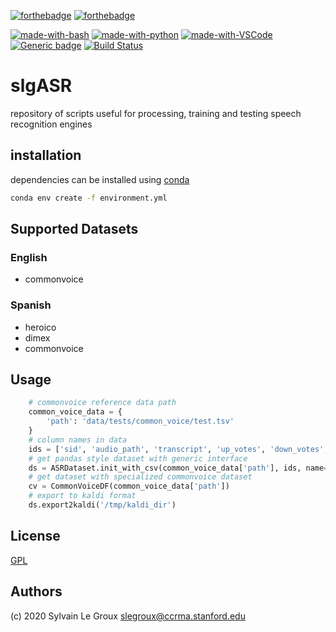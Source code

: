 [![forthebadge](https://forthebadge.com/images/badges/made-with-python.svg)](https://forthebadge.com)
[![forthebadge](https://forthebadge.com/images/badges/built-with-love.svg)](https://forthebadge.com)

[![made-with-bash](https://img.shields.io/badge/Made%20with-Bash-1f425f.svg)](https://www.gnu.org/software/bash/)
[![made-with-python](https://img.shields.io/badge/Made%20with-Python-1f425f.svg)](https://www.python.org/)
[![made-with-VSCode](https://img.shields.io/badge/Made%20with-VSCode-1f425f.svg)](https://code.visualstudio.com/)
[![Generic badge](https://img.shields.io/badge/Made%20for-Kaldi-1f425f.svg)](https://shields.io/)
[![Build Status](https://travis-ci.com/slegroux/slgASR.svg?branch=master)](https://travis-ci.com/slegroux/slgASR)

# slgASR
repository of scripts useful for processing, training and testing speech recognition engines

## installation
dependencies can be installed using [conda](https://docs.conda.io/projects/conda/en/latest/user-guide/install/)
``` bash
conda env create -f environment.yml
```

## Supported Datasets
### English
- commonvoice
### Spanish
- heroico
- dimex
- commonvoice

## Usage
```python
    # commonvoice reference data path
    common_voice_data = {
        'path': 'data/tests/common_voice/test.tsv'
    }
    # column names in data
    ids = ['sid', 'audio_path', 'transcript', 'up_votes', 'down_votes', 'age', 'gender', 'dialect']
    # get pandas style dataset with generic interface
    ds = ASRDataset.init_with_csv(common_voice_data['path'], ids, name='common_voice')
    # get dataset with specialized commonvoice dataset
    cv = CommonVoiceDF(common_voice_data['path'])
    # export to kaldi format
    ds.export2kaldi('/tmp/kaldi_dir')
```

## License
[GPL](https://www.gnu.org/licenses/gpl-3.0-standalone.html)

## Authors
(c) 2020 Sylvain Le Groux <slegroux@ccrma.stanford.edu>



